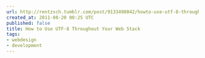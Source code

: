 ```yaml
---
url: http://rentzsch.tumblr.com/post/9133498042/howto-use-utf-8-throughout-your-web-stack
created_at: 2011-08-20 00:25 UTC
published: false
title: How to Use UTF-8 Throughout Your Web Stack
tags:
- webdesign
- development
---
```



